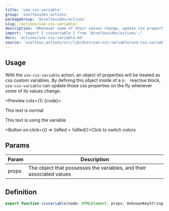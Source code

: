```yaml
---
title: 'use-css-variable'
group: 'svelteuidev-actions'
packageGroup: '@svelteuidev/actions'
slug: /actions/use-css-variable/
description: 'Whenever some of their values change, update css properties on the fly'
import: "import { cssvariable } from '@svelteuidev/actions';"
docs: 'actions/use-css-variable.md'
source: 'svelteui-actions/src/lib/dist/use-css-variable/use-css-variable.ts'
---
```


<script lang='ts'>
    import { Button } from '@svelteuidev/core';
	import { cssvariable } from '@svelteuidev/actions';
    import { Heading, Preview } from 'components'

	let isRed = true;

    const code = `
    <script>
        import { Button } from '@svelteuidev/core';
        import { cssvariable } from '@svelteuidev/actions';

        let isRed = true;

        $: styleVars = {
            titleColor: isRed ? 'red' : 'blue'
        };
    <\/script>

    <div use:cssvariable={styleVars}>
        <!-- anything here will have access to var(--titleColor) -->
        <p>This text is normal<\/p>
        <p class="example">This text is using the variable<\/p>
    <\/div>
    <Button on:click={() => (isRed = !isRed)}>Click to switch colors<\/Button>

    <style>
        .example-text {
            color: var(--titleColor);
        }
    <\/style>
    `;

    $: styleVars = { titleColor: isRed ? 'red' : 'blue' };
</script>

<Heading />

## Usage

With the `use-css-variable` action, an object of properties will be treated as css custom variables. By defining this object inside of a `$: ` reactive block, `use-css-variable` can update those css properties on the fly whenever some of its values change.

<Preview cols={1} {code}>
    <div use:cssvariable={styleVars}>
        <p>This text is normal</p>
        <p class="example-text">This text is using the variable</p>
    </div>
    <Button on:click={() => (isRed = !isRed)}>Click to switch colors</Button>
</Preview>

<style>
    .example-text {
        color: var(--titleColor);
    }
</style>

## Params

| Param | Description                                                          |
| ----- | -------------------------------------------------------------------- |
| props | The object that possesses the variables, and their associated values |

## Definition

```ts
export function cssvariable(node: HTMLElement, props: UnknownKeyString<string>): ReturnType<Action>;
```